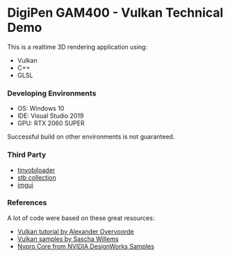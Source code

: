 # DigiPen GAM400 - Vulkan Technical Demo
This is a realtime 3D rendering application using:
* Vulkan
* C++
* GLSL

### Developing Environments
* OS: Windows 10
* IDE: Visual Studio 2019
* GPU: RTX 2060 SUPER

Successful build on other environments is not guaranteed.

### Third Party
* [tinyobjloader](https://github.com/tinyobjloader/tinyobjloader)
* [stb collection](https://github.com/nothings/stb)
* [imgui](https://github.com/ocornut/imgui)

### References
A lot of code were based on these great resources:
* [Vulkan tutorial by Alexander Overvoorde](https://vulkan-tutorial.com/Introduction)
* [Vulkan samples by Sascha Willems](https://github.com/SaschaWillems/Vulkan)
* [Nvpro Core from NVIDIA DesignWorks Samples](https://github.com/nvpro-samples/nvpro_core)
